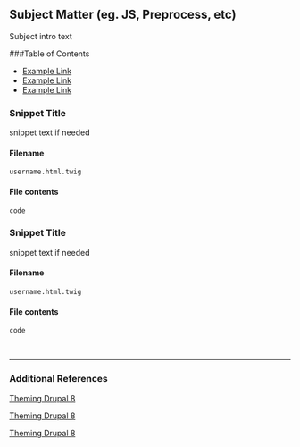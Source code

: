 ## Subject Matter (eg. JS, Preprocess, etc)
Subject intro text 

###Table of Contents
<ul>
<li><a href="#example">Example Link</a></li>
<li><a href="#example">Example Link</a></li>
<li><a href="#example">Example Link</a></li>
</ul>



<!-- -------------------------- -->

### Snippet Title 
snippet text if needed 

#### Filename
`username.html.twig`

#### File contents
```
code 
```

<!-- -------------------------- -->


### Snippet Title 
snippet text if needed 

#### Filename
`username.html.twig`

#### File contents
```
code 
```

<!-- -------------------------- -->





<br><hr>

### Additional References

<a href="https://www.drupal.org/docs/8/theming">Theming Drupal 8</a>

<a href="https://www.drupal.org/docs/8/theming">Theming Drupal 8</a>

<a href="https://www.drupal.org/docs/8/theming">Theming Drupal 8</a>